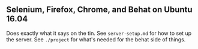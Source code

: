 ## Selenium, Firefox, Chrome, and Behat on Ubuntu 16.04

Does exactly what it says on the tin. See `server-setup.md` for how to set up the server. See `./project` for what's needed for the behat side of things.
